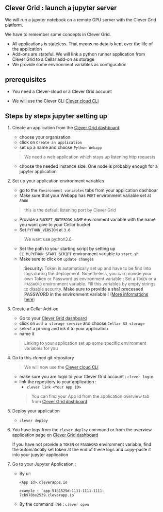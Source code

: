 Clever Grid : launch a jupyter server
---
We will run a jupyter notebook on a remote GPU server with the Clever Grid platform.

We have to remember some concepts in Clever Grid.

* All applications is stateless. That means no data is kept over the life of the application
* Add-ons are stateful. We will link a python runner application from Clever Grid to a Cellar add-on as storage
* We provide some environment variables as configuration


prerequisites
---
* You need a Clever-cloud or a Clever Grid account

* We will use the Clever CLI [Clever cloud CLI](https://www.clever-cloud.com/doc/clever-tools/getting_started/#installing-clever-tools)

Steps by steps jupyter setting up
----
1. Create an application from the [Clever Grid dashboard](https://dashboard.clevergrid.io/)
    * choose your organization
    * click on `Create an application`
    * set up a name and choose `Python Webapp`
    
    > We need a web application which stays up listening http requests
    
    * choose the needed instance size. One node is probably enough for a jupyter application

1. Set up your application environment variables
    * go to the  `Environment variables` tabs from your application dashboar
    * Make sure that your Webapp has `PORT` environment variable set at `8080`
    > this is the default listening port by Clever Grid
    * Provide a `BUCKET_NOTEBOOK_NAME` environment variable with the name you want give to your Cellar bucket
    * Set `PYTHON_VERSION` at `3.6`
    > We want use python3.6
    * Set the path to your starting script by setting up `CC_MLPYTHON_START_SCRIPT` environment variable to  `start.sh`
    * Make sure to click on `update changes`

    >  **Security:** Token is automatically set up and have to be find into logs during the deployment. Nonetheless, you
    can provide your own Token or Password as environment variable :
        Set a `TOKEN` or a `PASSWORD` environment variable. Fill this variables by empty strings to disable security.
        **Make sure to provide a sha1 processed PASSWORD in the environment variable !** ([More informations here](https://jupyter-notebook.readthedocs.io/en/stable/public_server.html#preparing-a-hashed-password))


1. Create a Cellar Add-on
    * Go to your [Clever Grid dashboard](https://dashboard.clevergrid.io/)
    * click on `add a storage service` and choose `Cellar S3 storage`
    * select a pricing and ink it to your application
    * name it
    > Linking to your application set up some specific environment variables for you

1. Go to this cloned git repository
    > We will now use the [Clever cloud CLI](https://www.clever-cloud.com/doc/clever-tools/getting_started/#installing-clever-tools)
    * make sure you are login to your Clever Grid account : `clever login`
    * link the repository to your application :
       * `clever link <Your App ID>`
       > You can find your App Id from the application overview tab from [Clever Grid dashboard](https://dashboard.clevergrid.io/)

1. Deploy your application
    * `clever deploy`

1. You have logs from the `clever deploy` command or from the overview application page on [Clever Grid dashboard](https://dashboard.clevergrid.io/)

    If you have not provide a `TOKEN` or `PASSWORD` environment variable, find the automatically set token at the end of these logs and copy-paste it into your jupyter application
    

1. Go to your Jupyter Application :

   * By ur:
   
         <App Id>.cleverapps.io
       
         example : `app-5181525d-1111-1111-1111-7cb978be2539.cleverapp.io`

   * By the command line : `clever open`